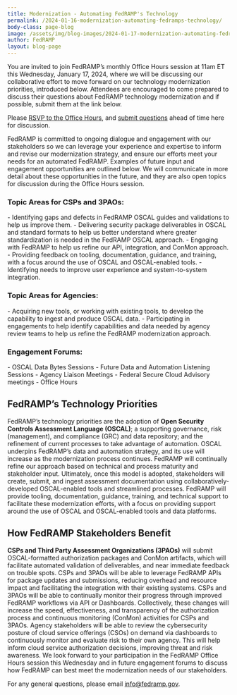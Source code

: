 ```yaml
---
title: Modernization - Automating FedRAMP's Technology 
permalink: /2024-01-16-modernization-automating-fedramps-technology/
body-class: page-blog
image: /assets/img/blog-images/2024-01-17-modernization-automating-fedramps-technology.png
author: FedRAMP
layout: blog-page
---
```

You are invited to join FedRAMP’s monthly Office Hours session  at 11am ET this Wednesday, January 17, 2024, where we will be discussing our collaborative effort to move forward on our technology modernization priorities, introduced below. Attendees are encouraged to come prepared to discuss their questions about FedRAMP technology modernization and if possible, submit them at the link below.

Please <a href="https://gsa.zoomgov.com/meeting/register/vJIscu6hrD8rEmsCtd70Y7feZGi94UWeP88" target="_blank" rel="noopener noreferrer">RSVP to the Office Hours</a>, and <a href="https://app.smartsheetgov.com/b/form/5eeb3aa301ea4003b0c7143ce028b521" target="_blank" rel="noopener noreferrer">submit questions</a> ahead of time here for discussion.

FedRAMP is committed to ongoing dialogue and engagement with our stakeholders so we can leverage your experience and expertise to inform and revise our modernization strategy, and ensure our efforts meet your needs for an automated FedRAMP.  Examples of future input and engagement opportunities are outlined below. We will communicate in more detail about these opportunities in the future, and they are also open topics for discussion during the Office Hours session. 

<h3>Topic Areas for CSPs and 3PAOs:</h3>
- Identifying gaps and defects in FedRAMP OSCAL guides and validations to help us improve them.
- Delivering security package deliverables in OSCAL and standard formats to help us better understand where greater standardization is needed in the FedRAMP OSCAL approach.
- Engaging with FedRAMP to help us refine our API, integration, and ConMon approach.
- Providing feedback on tooling, documentation, guidance, and training, with a focus around the use of OSCAL and OSCAL-enabled tools.
- Identifying needs to improve user experience and system-to-system integration. 

<h3>Topic Areas for Agencies:</h3>
- Acquiring new tools, or working with existing tools, to develop the capability to ingest and produce OSCAL data.  
- Participating in engagements to help identify capabilities and data needed by agency review teams to help us refine the FedRAMP modernization approach.

<h3>Engagement Forums:</h3> 
- OSCAL Data Bytes Sessions
- Future Data and Automation Listening Sessions
- Agency Liaison Meetings 
- Federal Secure Cloud Advisory meetings
- Office Hours

<h2>FedRAMP’s Technology Priorities</h2>
FedRAMP’s technology priorities are the adoption of <b>Open Security Controls Assessment Language (OSCAL)</b>; a supporting governance, risk (management), and compliance (GRC) and data repository; and the refinement of current processes to take advantage of automation. OSCAL underpins FedRAMP’s data and automation strategy, and its use will increase as the modernization process continues.  
FedRAMP will continually refine our approach based on technical and process maturity and stakeholder input. Ultimately, once this model is adopted, stakeholders will create, submit, and ingest assessment documentation using collaboratively-developed OSCAL-enabled tools and streamlined processes. 
FedRAMP will provide tooling, documentation, guidance, training, and technical support to facilitate these modernization efforts, with a focus on providing support around the use of OSCAL and OSCAL-enabled tools and data platforms. 

<h2>How FedRAMP Stakeholders Benefit</h2>
<b>CSPs and Third Party Assessment Organizations (3PAOs)</b> will submit OSCAL-formatted authorization packages and ConMon artifacts, which will facilitate automated validation of deliverables, and near immediate feedback on trouble spots. CSPs and 3PAOs will be able to leverage FedRAMP APIs for package updates and submissions, reducing overhead and resource impact and facilitating the integration with their existing systems. CSPs and 3PAOs will be able to continually monitor their progress through improved FedRAMP workflows via API or Dashboards. Collectively, these changes will increase the speed, effectiveness, and transparency of the authorization process and continuous monitoring (ConMon) activities for CSPs and 3PAOs.
Agency stakeholders will be able to review the cybersecurity posture of cloud service offerings (CSOs) on demand via dashboards  to continuously monitor and evaluate risk to their own agency. This will help inform cloud service authorization decisions, improving threat and risk awareness.
We look forward to your participation in the FedRAMP Office Hours session this Wednesday and in future engagement forums to discuss how FedRAMP can best meet the modernization needs of our stakeholders.

For any general questions, please email <a href="mailto:info@fedramp.gov" target="_blank" rel="noopener noreferrer">info@fedramp.gov</a>. 
